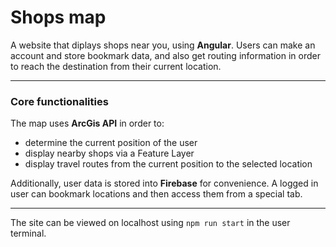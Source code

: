 # Shops map
A website that diplays shops near you, using **Angular**. Users can make an account and store bookmark data, and also get routing information in order to reach the destination from their current location.
_________________
### Core functionalities

The map uses **ArcGis API** in order to:
- determine the current position of the user
- display nearby shops via a Feature Layer
- display travel routes from the current position to the selected location

Additionally, user data is stored into **Firebase** for convenience. A logged in user can bookmark locations and then access them from a special tab.
___________________
The site can be viewed on localhost using ``npm run start`` in the user terminal.

